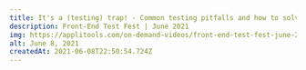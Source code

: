 ```yaml
---
title: It's a (testing) trap! - Common testing pitfalls and how to solve them
description: Front-End Test Fest | June 2021
img: https://applitools.com/on-demand-videos/front-end-test-fest-june-2021/
alt: June 8, 2021
createdAt: 2021-06-08T22:50:54.724Z
---
```

